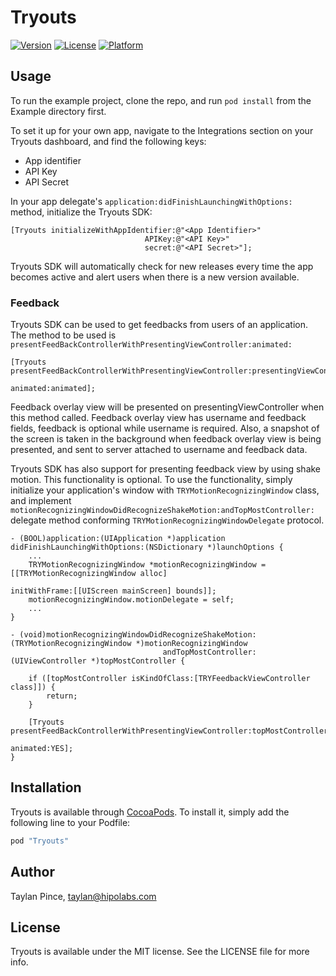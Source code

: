 # Tryouts

[![Version](https://img.shields.io/cocoapods/v/Tryouts.svg?style=flat)](http://cocoapods.org/pods/Tryouts)
[![License](https://img.shields.io/cocoapods/l/Tryouts.svg?style=flat)](http://cocoapods.org/pods/Tryouts)
[![Platform](https://img.shields.io/cocoapods/p/Tryouts.svg?style=flat)](http://cocoapods.org/pods/Tryouts)

## Usage

To run the example project, clone the repo, and run `pod install` from the Example directory first.

To set it up for your own app, navigate to the Integrations section on your Tryouts dashboard, and find the following keys:

* App identifier
* API Key
* API Secret

In your app delegate's `application:didFinishLaunchingWithOptions:` method, initialize the Tryouts SDK:

```objc
[Tryouts initializeWithAppIdentifier:@"<App Identifier>"
                              APIKey:@"<API Key>"
                              secret:@"<API Secret>"];

```

Tryouts SDK will automatically check for new releases every time the app becomes active and alert users when there is a new version available.

### Feedback

Tryouts SDK can be used to get feedbacks from users of an application. The method to be used is `presentFeedBackControllerWithPresentingViewController:animated:`

```objc
[Tryouts presentFeedBackControllerWithPresentingViewController:presentingViewController
                                                      animated:animated];
```

Feedback overlay view will be presented on presentingViewController when this method called. Feedback overlay view has username and feedback fields, feedback is optional while username is required. Also, a snapshot of the screen is taken in the background when feedback overlay view is being presented, and sent to server attached to username and feedback data.

Tryouts SDK has also support for presenting feedback view by using shake motion. This functionality is optional. To use the functionality, simply initialize your application's window with `TRYMotionRecognizingWindow` class, and implement `motionRecognizingWindowDidRecognizeShakeMotion:andTopMostController:` delegate method conforming `TRYMotionRecognizingWindowDelegate` protocol.

```objc
- (BOOL)application:(UIApplication *)application didFinishLaunchingWithOptions:(NSDictionary *)launchOptions {
	...
    TRYMotionRecognizingWindow *motionRecognizingWindow = [[TRYMotionRecognizingWindow alloc]
                                                           initWithFrame:[[UIScreen mainScreen] bounds]];
    motionRecognizingWindow.motionDelegate = self;
	...
}

- (void)motionRecognizingWindowDidRecognizeShakeMotion:(TRYMotionRecognizingWindow *)motionRecognizingWindow
                                  andTopMostController:(UIViewController *)topMostController {

    if ([topMostController isKindOfClass:[TRYFeedbackViewController class]]) {
        return;
    }

    [Tryouts presentFeedBackControllerWithPresentingViewController:topMostController
                                                          animated:YES];
}
```


## Installation

Tryouts is available through [CocoaPods](http://cocoapods.org). To install
it, simply add the following line to your Podfile:

```ruby
pod "Tryouts"
```

## Author

Taylan Pince, taylan@hipolabs.com

## License

Tryouts is available under the MIT license. See the LICENSE file for more info.
